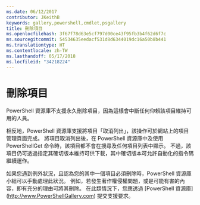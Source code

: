 ```yaml
---
ms.date: 06/12/2017
contributor: JKeithB
keywords: gallery,powershell,cmdlet,psgallery
title: 刪除項目
ms.openlocfilehash: 3f67f78d63e5cf797d00ce43f95fb3b4f62d6f7c
ms.sourcegitcommit: 54534635eedacf531d8d6344019dc16a50b8b441
ms.translationtype: HT
ms.contentlocale: zh-TW
ms.lasthandoff: 05/17/2018
ms.locfileid: "34218224"
---
```

# <a name="deleting-items"></a>刪除項目

PowerShell 資源庫不支援永久刪除項目，因為這樣會中斷任何仰賴該項目維持可用的人員。

相反地，PowerShell 資源庫支援將項目「取消列出」，該操作可於網站上的項目管理頁面完成。
將項目取消列出後，在 PowerShell 資源庫中及使用 PowerShellGet 命令時，該項目都不會在搜尋及任何項目列表中顯示。
不過，該項目仍可透過指定其確切版本維持可供下載，其中確切版本可允許自動化的指令碼繼續運作。

如果您遇到例外狀況，且認為您的其中一個項目必須刪除時，PowerShell 資源庫小組可以手動處理此狀況。
例如，若發生著作權侵權問題，或是可能有害的內容，即有充分的理由可將其刪除。
在此類情況下，您應透過 [PowerShell 資源庫] (http://www.PowerShellGallery.com) 提交支援要求。